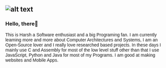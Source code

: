 ![alt text](https://i.ibb.co/Czf4Fhj/Pics-Art-05-03-07-30-56.png) 
---
### Hello, there👋

<p style="font-family: 'Poppins', sans-serif;">
This is Harsh a Software enthusiast and a big Programing fan. I am currently learning more and more about Computer Architectures and Systems, I am an Open-Source lover and I really love researched based projects.
In these days I mainly use C and Assembly for most of the low level stuff other than that I use JavaScript, Python and Java for most of my Programs. 
I am good at making websites and Mobile Apps. 
</p>
